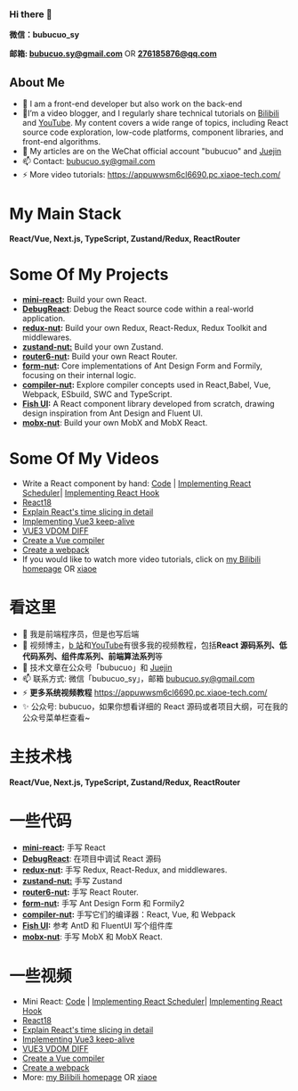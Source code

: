 ### Hi there 👋

**微信：bubucuo_sy**

**邮箱: bubucuo.sy@gmail.com** OR **276185876@qq.com**

## About Me

- 🔭 I am a front-end developer but also work on the back-end
- 🌱I’m a video blogger, and I regularly share technical tutorials on [Bilibili](https://space.bilibili.com/455025597) and [YouTube](https://www.youtube.com/channel/UCeFjwgAql3SbhJV6qgHmOMA). My content covers a wide range of topics, including React source code exploration, low-code platforms, component libraries, and front-end algorithms.
- 🤔 My articles are on the WeChat official account "bubucuo" and [Juejin](https://juejin.cn/user/3878732755375742/posts)
- 📫 Contact: bubucuo.sy@gmail.com
- ⚡ More video tutorials: https://appuwwsm6cl6690.pc.xiaoe-tech.com/

# My Main Stack

**React/Vue, Next.js, TypeScript, Zustand/Redux, ReactRouter**

# Some Of My Projects

- [**mini-react**](https://github.com/bubucuo/mini-react)**:** Build your own React.
- **[DebugReact](https://github.com/bubucuo/DebugReact)**: Debug the React source code within a real-world application.
- [**redux-nut**](https://github.com/bubucuo/redux-nut)**:** Build your own Redux, React-Redux, Redux Toolkit and middlewares.
- **[zustand-nut:](https://github.com/bubucuo/zustand-nut)** Build your own Zustand.
- [**router6-nut**](https://github.com/bubucuo/router6-nut)**:** Build your own React Router.
- [**form-nut**](https://github.com/bubucuo/form-nut)**:** Core implementations of Ant Design Form and Formily, focusing on their internal logic.
- [**compiler-nut**](https://github.com/bubucuo/compiler-nut)**:** Explore compiler concepts used in React,Babel, Vue, Webpack, ESbuild, SWC and TypeScript.
- [**Fish UI**](https://fish-ui-sy.vercel.app)**:** A React component library developed from scratch, drawing design inspiration from Ant Design and Fluent UI.
- [**mobx-nut**](https://github.com/bubucuo/mobx-nut): Build your own MobX and MobX React.

# Some Of My Videos

- Write a React component by hand: [Code](https://github.com/bubucuo/mini-react) | [Implementing React Scheduler](https://www.bilibili.com/video/BV11P411k7Rz/?spm_id_from=333.999.0.0&vd_source=ce7ca0ac5a3d9bb363768d9e1ce9fbfb)| [Implementing React Hook ](https://www.bilibili.com/video/BV1n94y1y7zz/?spm_id_from=333.999.0.0)
- [React18](https://www.bilibili.com/video/BV1qS4y1m7GY/?spm_id_from=333.999.0.0)
- [Explain React's time slicing in detail](https://www.bilibili.com/video/BV1tT4y1n7MC/?spm_id_from=333.788&vd_source=ce7ca0ac5a3d9bb363768d9e1ce9fbfb)
- [Implementing Vue3 keep-alive](https://www.bilibili.com/video/BV1q1421C7KK/?spm_id_from=333.999.0.0&vd_source=ce7ca0ac5a3d9bb363768d9e1ce9fbfb)
- [VUE3 VDOM DIFF](https://www.bilibili.com/video/BV1QL4y1u7Nd/?spm_id_from=333.999.0.0&vd_source=ce7ca0ac5a3d9bb363768d9e1ce9fbfb)
- [Create a Vue compiler](https://www.bilibili.com/video/BV1kx4y1i7Bh/?spm_id_from=333.788&vd_source=ce7ca0ac5a3d9bb363768d9e1ce9fbfb)
- [Create a webpack](https://www.bilibili.com/video/BV1Aw4m1172j/?spm_id_from=333.788&vd_source=ce7ca0ac5a3d9bb363768d9e1ce9fbfb)
- If you would like to watch more video tutorials, click on [my Bilibili homepage](https://space.bilibili.com/455025597) OR [xiaoe](https://appuwwsm6cl6690.pc.xiaoe-tech.com/)

# 看这里

- 🔭 我是前端程序员，但是也写后端
- 🌱 视频博主，[b 站](https://space.bilibili.com/455025597)和[YouTube](https://www.youtube.com/channel/UCeFjwgAql3SbhJV6qgHmOMA)有很多我的视频教程，包括**React 源码系列、低代码系列、组件库系列、前端算法系列**等
- 🤔 技术文章在公众号「bubucuo」和 [Juejin](https://juejin.cn/user/3878732755375742/posts)
- 📫 联系方式: 微信「bubucuo_sy」，邮箱 bubucuo.sy@gmail.com
- ⚡ **更多系统视频教程** https://appuwwsm6cl6690.pc.xiaoe-tech.com/
- ✨ 公众号: bubucuo，如果你想看详细的 React 源码或者项目大纲，可在我的公众号菜单栏查看~

# 主技术栈

**React/Vue, Next.js, TypeScript, Zustand/Redux, ReactRouter**

# 一些代码

- [**mini-react**](https://github.com/bubucuo/mini-react)**:** 手写 React
- **[DebugReact](https://github.com/bubucuo/DebugReact)**: 在项目中调试 React 源码
- [**redux-nut**](https://github.com/bubucuo/redux-nut)**:** 手写 Redux, React-Redux, and middlewares.
- **[zustand-nut:](https://github.com/bubucuo/zustand-nut)** 手写 Zustand
- [**router6-nut**](https://github.com/bubucuo/router6-nut)**:** 手写 React Router.
- [**form-nut**](https://github.com/bubucuo/form-nut)**:** 手写 Ant Design Form 和 Formily2
- [**compiler-nut**](https://github.com/bubucuo/compiler-nut)**:** 手写它们的编译器：React, Vue, 和 Webpack
- [**Fish UI**](https://fish-ui-sy.vercel.app)**:** 参考 AntD 和 FluentUI 写个组件库
- [**mobx-nut**](https://github.com/bubucuo/mobx-nut): 手写 MobX 和 MobX React.

# 一些视频

- Mini React: [Code](https://github.com/bubucuo/mini-react) | [Implementing React Scheduler](https://www.bilibili.com/video/BV11P411k7Rz/?spm_id_from=333.999.0.0&vd_source=ce7ca0ac5a3d9bb363768d9e1ce9fbfb)| [Implementing React Hook ](https://www.bilibili.com/video/BV1n94y1y7zz/?spm_id_from=333.999.0.0)
- [React18](https://www.bilibili.com/video/BV1qS4y1m7GY/?spm_id_from=333.999.0.0)
- [Explain React's time slicing in detail](https://www.bilibili.com/video/BV1tT4y1n7MC/?spm_id_from=333.788&vd_source=ce7ca0ac5a3d9bb363768d9e1ce9fbfb)
- [Implementing Vue3 keep-alive](https://www.bilibili.com/video/BV1q1421C7KK/?spm_id_from=333.999.0.0&vd_source=ce7ca0ac5a3d9bb363768d9e1ce9fbfb)
- [VUE3 VDOM DIFF](https://www.bilibili.com/video/BV1QL4y1u7Nd/?spm_id_from=333.999.0.0&vd_source=ce7ca0ac5a3d9bb363768d9e1ce9fbfb)
- [Create a Vue compiler](https://www.bilibili.com/video/BV1kx4y1i7Bh/?spm_id_from=333.788&vd_source=ce7ca0ac5a3d9bb363768d9e1ce9fbfb)
- [Create a webpack](https://www.bilibili.com/video/BV1Aw4m1172j/?spm_id_from=333.788&vd_source=ce7ca0ac5a3d9bb363768d9e1ce9fbfb)
- More: [my Bilibili homepage](https://space.bilibili.com/455025597) OR [xiaoe](https://appuwwsm6cl6690.pc.xiaoe-tech.com/)

<!--
**bubucuo/bubucuo** is a ✨ _special_ ✨ repository because its `README.md` (this file) appears on your GitHub profile.

Here are some ideas to get you started:

- 🔭 I’m currently working on ...
- 🌱 I’m currently learning ...
- 👯 I’m looking to collaborate on ...
- 🤔 I’m looking for help with ...
- 💬 Ask me about ...
- 📫 How to reach me: ...
- 😄 Pronouns: ...
- ⚡ Fun fact: ...
-->
